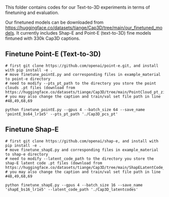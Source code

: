 This folder contains codes for our Text-to-3D experiments in terms of finetuning and evaluation. 

Our finetuned models can be downloaded from https://huggingface.co/datasets/tiange/Cap3D/tree/main/our_finetuned_models. It currently includes Shap-E and Point-E (text-to-3D) fine models fintuned with 330k Cap3D captions. 

## Finetune Point-E (Text-to-3D)
```
# first git clone https://github.com/openai/point-e.git, and install with pip install -e .
# move finetune_pointE.py and corresponding files in example_material to point-e directory
# need to modify --pts_pt_path to the directory you store the point clouds .pt files (download from https://huggingface.co/datasets/tiange/Cap3D/tree/main/PointCloud_pt_zips)
# you may also change the caption and train/val set file path in line #48,49,68,69

python finetune_pointE.py --gpus 4 --batch_size 64 --save_name 'pointE_bs64_lr1e5' --pts_pt_path './Cap3D_pcs_pt'
```

## Finetune Shap-E
```
# first git clone https://github.com/openai/shap-e, and install with pip install -e .
# move finetune_shapE.py and corresponding files in example_material to shap-e directory
# need to modify --latent_code_path to the directory you store the shap-E latent code .pt files (download from https://huggingface.co/datasets/tiange/Cap3D/tree/main/ShapELatentCode_zips)
# you may also change the caption and train/val set file path in line #48,49,68,69

python finetune_shapE.py --gpus 4 --batch_size 16 --save_name 'shapE_bs16_lr1e5' --latent_code_path './Cap3D_latentcodes'
```
